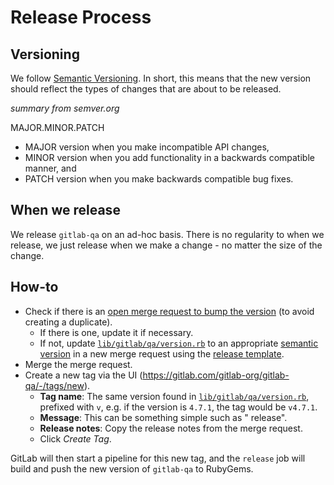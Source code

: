 # Release Process

## Versioning

We follow [Semantic Versioning](https://semver.org).  In short, this means that the new version should reflect the types of changes that are about to be released.

*summary from semver.org*

MAJOR.MINOR.PATCH

- MAJOR version when you make incompatible API changes,
- MINOR version when you add functionality in a backwards compatible manner, and
- PATCH version when you make backwards compatible bug fixes.

## When we release

We release `gitlab-qa` on an ad-hoc basis.  There is no regularity to when we release, we just release
when we make a change - no matter the size of the change.

## How-to

- Check if there is an [open merge request to bump the version] (to avoid creating a duplicate).
  - If there is one, update it if necessary.
  - If not, update [`lib/gitlab/qa/version.rb`] to an appropriate [semantic version](https://semver.org) in a new merge request using the [release template](https://gitlab.com/gitlab-org/gitlab-qa/blob/master/.gitlab/merge_request_templates/Release.md).
- Merge the merge request.
- Create a new tag via the UI (https://gitlab.com/gitlab-org/gitlab-qa/-/tags/new).
  * **Tag name**: The same version found in [`lib/gitlab/qa/version.rb`], prefixed with `v`, e.g. if the version is `4.7.1`, the tag would be `v4.7.1`.
  * **Message**: This can be something simple such as "<version> release".
  * **Release notes**: Copy the release notes from the merge request.
  * Click *Create Tag*.
  
GitLab will then start a pipeline for this new tag, and the `release` job will build and push the new version of `gitlab-qa` to RubyGems.

[`lib/gitlab/qa/version.rb`]: https://gitlab.com/gitlab-org/gitlab-qa/blob/master/lib/gitlab/qa/version.rb#L3
[release template]: https://gitlab.com/gitlab-org/gitlab-qa/blob/master/.gitlab/merge_request_templates/Release.md
[open merge request to bump the version]: https://gitlab.com/gitlab-org/gitlab-qa/merge_requests?scope=all&utf8=%E2%9C%93&state=opened&search=bump+version
